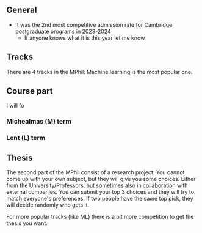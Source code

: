 ## General 
- It was the 2nd most competitive admission rate for Cambridge postgraduate programs in 2023-2024
	- If anyone knows what it is this year let me know

## Tracks
There are 4 tracks in the MPhil: Machine learning is the most popular one. 

## Course part
I will fo


### Michealmas (M) term

### Lent (L) term

## Thesis
The second part of the MPhil consist of a research project. You cannot come up with your own subject, but they will give you some choices. Either from the University/Professors, but sometimes also in collaboration with external companies. You can submit your top 3 choices and they will try to match everyone's preferences. If two people have the same top pick, they will decide randomly who gets it. 

For more popular tracks (like ML) there is a bit more competition to get the thesis you want. 

